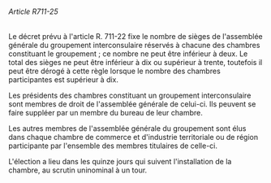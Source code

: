 ###### Article R711-25

Le décret prévu à l'article R. 711-22 fixe le nombre de sièges de l'assemblée générale du groupement interconsulaire réservés à chacune des chambres constituant le groupement ; ce nombre ne peut être inférieur à deux. Le total des sièges ne peut être inférieur à dix ou supérieur à trente, toutefois il peut être dérogé à cette règle lorsque le nombre des chambres participantes est supérieur à dix.

Les présidents des chambres constituant un groupement interconsulaire sont membres de droit de l'assemblée générale de celui-ci. Ils peuvent se faire suppléer par un membre du bureau de leur chambre.

Les autres membres de l'assemblée générale du groupement sont élus dans chaque chambre de commerce et d'industrie territoriale ou de région participante par l'ensemble des membres titulaires de celle-ci.

L'élection a lieu dans les quinze jours qui suivent l'installation de la chambre, au scrutin uninominal à un tour.

